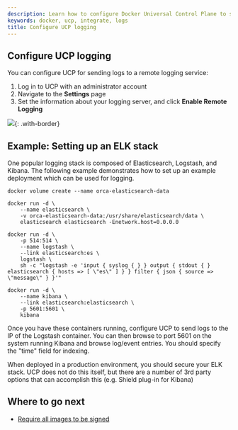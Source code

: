 ```yaml
---
description: Learn how to configure Docker Universal Control Plane to store your logs on an external log system.
keywords: docker, ucp, integrate, logs
title: Configure UCP logging
---
```

## Configure UCP logging

You can configure UCP for sending logs to a remote logging service:

1. Log in to UCP with an administrator account
2. Navigate to the **Settings** page
3. Set the information about your logging server, and click **Enable Remote Logging**

![](../../images/configure-logs-1.png){: .with-border}

## Example: Setting up an ELK stack

One popular logging stack is composed of Elasticsearch, Logstash, and Kibana. The following example demonstrates how to set up an example deployment which can be used for logging.

```none
docker volume create --name orca-elasticsearch-data

docker run -d \
    --name elasticsearch \
    -v orca-elasticsearch-data:/usr/share/elasticsearch/data \
    elasticsearch elasticsearch -Enetwork.host=0.0.0.0

docker run -d \
    -p 514:514 \
    --name logstash \
    --link elasticsearch:es \
    logstash \
    sh -c "logstash -e 'input { syslog { } } output { stdout { } elasticsearch { hosts => [ \"es\" ] } } filter { json { source => \"message\" } }'"

docker run -d \
    --name kibana \
    --link elasticsearch:elasticsearch \
    -p 5601:5601 \
    kibana
```

Once you have these containers running, configure UCP to send logs to the IP of the Logstash container. You can then browse to port 5601 on the system running Kibana and browse log/event entries. You should specify the "time" field for indexing.

When deployed in a production environment, you should secure your ELK stack. UCP does not do this itself, but there are a number of 3rd party options that can accomplish this (e.g. Shield plug-in for Kibana)

## Where to go next

* [Require all images to be signed](restrict-services-to-worker-nodes.md)